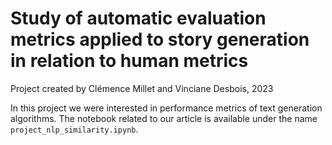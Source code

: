 # Study of automatic evaluation metrics applied to story generation in relation to human metrics
Project created by Clémence Millet and Vinciane Desbois, 2023


In this project we were interested in performance metrics of text generation algorithms. 
The notebook related to our article is available under the name `project_nlp_similarity.ipynb`.

